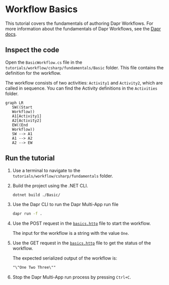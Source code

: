 # Workflow Basics

This tutorial covers the fundamentals of authoring Dapr Workflows. For more information about the fundamentals of Dapr Workflows, see the [Dapr docs](https://docs.dapr.io/developing-applications/building-blocks/workflow/workflow-features-concepts/).

## Inspect the code

Open the `BasicWorkflow.cs` file in the `tutorials/workflow/csharp/fundamentals/Basic` folder. This file contains the definition for the workflow.

The workflow consists of two activities: `Activity1` and `Activity2`, which are called in sequence. You can find the Activity definitions in the `Activities` folder.

```mermaid
graph LR
   SW((Start
   Workflow))
   A1[Activity1]
   A2[Activity2]
   EW((End
   Workflow))
   SW --> A1
   A1 --> A2
   A2 --> EW
```

## Run the tutorial

1. Use a terminal to navigate to the `tutorials/workflow/csharp/fundamentals` folder.
2. Build the project using the .NET CLI.

    ```bash
    dotnet build ./Basic/
    ```

3. Use the Dapr CLI to run the Dapr Multi-App run file

    ```bash
    dapr run -f .
    ```

4. Use the POST request in the [`basics.http`](./basics.http) file to start the workflow.

    The input for the workflow is a string with the value `One`.

5. Use the GET request in the [`basics.http`](./basics.http) file to get the status of the workflow.

    The expected serialized output of the workflow is:

    ```txt
    "\"One Two Three\""
    ```

6. Stop the Dapr Multi-App run process by pressing `Ctrl+C`.
